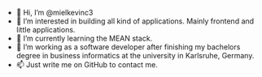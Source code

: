 - 👋 Hi, I’m @mielkevinc3
- 👀 I’m interested in building all kind of applications. Mainly frontend and little applications.
- 🌱 I’m currently learning the MEAN stack.
- 💞️ I’m working as a software developer after finishing my bachelors degree in business informatics at the university in Karlsruhe, Germany.
- 📫 Just write me on GitHub to contact me.

<!---
mielkevinc3/mielkevinc3 is a ✨ special ✨ repository because its `README.md` (this file) appears on your GitHub profile.
You can click the Preview link to take a look at your changes.
--->

